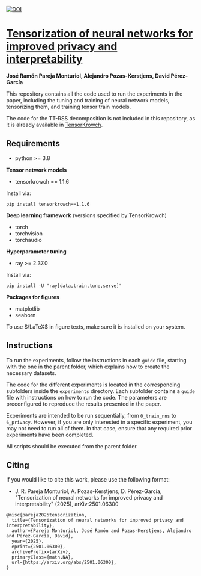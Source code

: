 [![DOI](https://zenodo.org/badge/934916039.svg)](https://doi.org/10.5281/zenodo.15639936)

# [Tensorization of neural networks for improved privacy and interpretability](https://arxiv.org/abs/2501.06300)

**José Ramón Pareja Monturiol, Alejandro Pozas-Kerstjens, David Pérez-García**


This repository contains all the code used to run the experiments in the paper,
including the tuning and training of neural network models, tensorizing them,
and training tensor train models.  

The code for the TT-RSS decomposition is not included in this repository, as it
is already available in [TensorKrowch](https://github.com/joserapa98/tensorkrowch).  


## Requirements

* python >= 3.8

**Tensor network models**
* tensorkrowch == 1.1.6

Install via:
```
pip install tensorkrowch==1.1.6
```

**Deep learning framework** (versions specified by TensorKrowch)
* torch
* torchvision  
* torchaudio  

**Hyperparameter tuning**
* ray >= 2.37.0

Install via:
```
pip install -U "ray[data,train,tune,serve]"
```

**Packages for figures**
* matplotlib
* seaborn

To use $\LaTeX$ in figure texts, make sure it is installed on your system.


## Instructions

To run the experiments, follow the instructions in each `guide` file, starting
with the one in the parent folder, which explains how to create the necessary
datasets.  

The code for the different experiments is located in the corresponding subfolders
inside the `experiments` directory. Each subfolder contains a `guide` file with
instructions on how to run the code. The parameters are preconfigured to reproduce
the results presented in the paper.  

Experiments are intended to be run sequentially, from `0_train_nns` to `6_privacy`.
However, if you are only interested in a specific experiment, you may not need
to run all of them. In that case, ensure that any required prior experiments
have been completed.  

All scripts should be executed from the parent folder.  


## Citing

If you would like to cite this work, please use the following format:

- J. R. Pareja Monturiol, A. Pozas-Kerstjens, D. Pérez-García, "Tensorization
of neural networks for improved privacy and interpretability" (2025), arXiv:2501.06300

```
@misc{pareja2025tensorization,
  title={Tensorization of neural networks for improved privacy and interpretability}, 
  author={Pareja Monturiol, José Ramón and Pozas-Kerstjens, Alejandro and Pérez-García, David},
  year={2025},
  eprint={2501.06300},
  archivePrefix={arXiv},
  primaryClass={math.NA},
  url={https://arxiv.org/abs/2501.06300}, 
}
```

